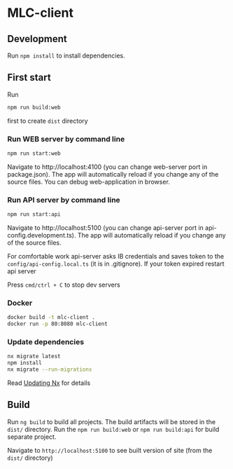 # MLC-client

## Development

Run `npm install` to install dependencies.


## First start
Run
```sh
npm run build:web
```
first to create `dist` directory

### Run WEB server by command line
```sh
npm run start:web
```
Navigate to http://localhost:4100 (you can change web-server port in package.json). The app will automatically reload if you change any of the source files.
You can debug web-application in browser.

### Run API server by command line
```sh
npm run start:api
```
Navigate to http://localhost:5100 (you can change api-server port in api-config.development.ts). The app will automatically reload if you change any of the source files.

For comfortable work api-server asks IB credentials and saves token to the `config/api-config.local.ts` (it is in .gitignore). If your token expired restart api server

Press `cmd/ctrl + C` to stop dev servers

### Docker
```sh
docker build -t mlc-client .
docker run -p 80:8080 mlc-client
```

### Update dependencies
```sh
nx migrate latest
npm install
nx migrate --run-migrations
```
Read [Updating Nx](https://nx.dev/l/a/core-concepts/updating-nx) for details

## Build

Run `ng build` to build all projects. The build artifacts will be stored in the `dist/` directory. Run the `npm run build:web` or `npm run build:api` for build separate project.

Navigate to `http://localhost:5100` to see built version of site (from the `dist/` directory)
